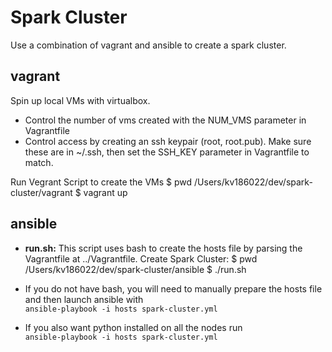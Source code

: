 # Spark Cluster

Use a combination of vagrant and ansible to create a spark cluster.

## vagrant

Spin up local VMs with virtualbox.

- Control the number of vms created with the NUM_VMS parameter in Vagrantfile
- Control access by creating an ssh keypair (root, root.pub). Make sure these are in ~/.ssh, then set the SSH_KEY parameter in Vagrantfile to match.

Run Vegrant Script to create the VMs
$ pwd
/Users/kv186022/dev/spark-cluster/vagrant
$ vagrant up

## ansible
- **run.sh:** This script uses bash to create the hosts file by parsing the Vagrantfile at ../Vagrantfile.
Create Spark Cluster:
$ pwd
/Users/kv186022/dev/spark-cluster/ansible
$ ./run.sh

- If you do not have bash, you will need to manually prepare the hosts file and then launch ansible with  
`ansible-playbook -i hosts spark-cluster.yml`
- If you also want python installed on all the nodes run  
`ansible-playbook -i hosts spark-cluster.yml`
